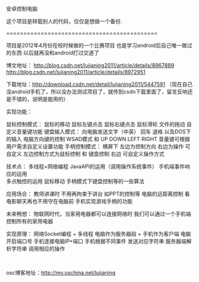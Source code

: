 安卓控制电脑


这个项目是转载别人的代码，仅仅是想做一个备份.


============================================



项目是2012年4月份在校时候做的一个比赛项目 
也是学习android后自己唯一做过的东西 以后就再没和android打过交道了


博文地址：
http://blog.csdn.net/lujianing2011/article/details/8967889
http://blog.csdn.net/lujianing2011/article/details/8972951

下载地址：http://download.csdn.net/detail/lujianing2011/5447591
（现在自己没android手机了，所以没办法测试项目了，就传到csdn下载里面了，留言反响还是不错的，说明是能用的）

实现功能：

  鼠标控制模式：
  鼠标的移动 鼠标左键点击 鼠标右键点击 鼠标滑轮
  文件的拖动  自定义音量键功能
  键盘输入模式：
  向电脑发送文字（中英） 回车 退格
  以及DOS下的输入 
  电脑方向键的控制 WSAD模式 和 UP DOWN LEFT RIGHT
  音量键可根据用户需求自定义设置功能
  手柄控制模式：
  横屏下 左边为控制方向 右边为操作
  可自定义 左边控制方式为鼠标控制 和 键盘控制
  右边 可自定义操作方式
  
技术点：
  多线程+网络编程
  JavaAPI的运用（调用操作系统事件）
  手机端事件响应的运用  
  多点触控的运用
  鼠标移动 手柄模式下键盘控制等的一些算法

应用场合：
	教师讲课时 不用再拘束于讲台 如PPT的控制等
	电脑的远距离控制  看电影聊天再也不用守在电脑前
	手机实现游戏手柄的功能 

未来畅想：
	物联网时代，当家用电器都可以连接网络时
	我们可以通过一个手机端 控制所有的家用电器
	
实现原理：
  网络Socket编程  + 多线程
  电脑作为服务器段 + 手机作为客户端
  电脑开启端口号
  手机连接电脑IP+端口
  手机根据不同事件 发送对应字符串
  服务器端解析字符串 调用相应的操作
  
<img src="http://static.oschina.net/uploads/space/2014/0622/224703_SugM_140593.jpg" alt="">
<img src="http://static.oschina.net/uploads/space/2014/0622/224741_fZ4F_140593.jpg" alt="">
<img src="http://static.oschina.net/uploads/space/2014/0622/224906_nEHJ_140593.jpg" alt="">
<img src="http://static.oschina.net/uploads/space/2014/0622/224920_91za_140593.jpg" alt="">

osc博客地址：http://my.oschina.net/lujianing